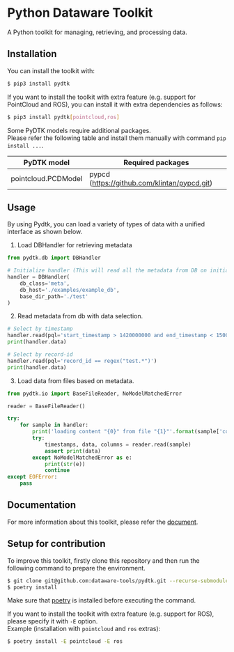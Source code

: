 # Python Dataware Toolkit

A Python toolkit for managing, retrieving, and processing data.

## Installation
You can install the toolkit with:
```bash
$ pip3 install pydtk

```

If you want to install the toolkit with extra feature (e.g. support for PointCloud and ROS), 
you can install it with extra dependencies as follows:
```bash
$ pip3 install pydtk[pointcloud,ros]

```

Some PyDTK models require additional packages.  
Please refer the following table and install them manually with command `pip install ...`.  

| PyDTK model | Required packages |
| --- | --- |
| pointcloud.PCDModel | pypcd (https://github.com/klintan/pypcd.git) |


## Usage

By using Pydtk, you can load a variety of types of data with a unified interface as shown below.

1. Load DBHandler for retrieving metadata
```python
from pydtk.db import DBHandler

# Initialize handler (This will read all the metadata from DB on initialization)
handler = DBHandler(
    db_class='meta',
    db_host='./examples/example_db',
    base_dir_path='./test'
)

```

2. Read metadata from db with data selection.
```python
# Select by timestamp
handler.read(pql='start_timestamp > 1420000000 and end_timestamp < 1500000000')
print(handler.data)

# Select by record-id
handler.read(pql='record_id == regex("test.*")')
print(handler.data)

```

3. Load data from files based on metadata.
```python
from pydtk.io import BaseFileReader, NoModelMatchedError

reader = BaseFileReader()

try:
    for sample in handler:
        print('loading content "{0}" from file "{1}"'.format(sample['contents'], sample['path']))
        try:
            timestamps, data, columns = reader.read(sample)
            assert print(data)
        except NoModelMatchedError as e:
            print(str(e))
            continue
except EOFError:
    pass
```


## Documentation
For more information about this toolkit, please refer the [document](https://dataware-tools.github.io/pydtk/).


## Setup for contribution
To improve this toolkit, firstly clone this repository and then 
run the following command to prepare the environment. 

```bash
$ git clone git@github.com:dataware-tools/pydtk.git --recurse-submodules
$ poetry install

```

Make sure that [poetry](https://python-poetry.org/) is installed before executing the command.

If you want to install the toolkit with extra feature (e.g. support for ROS), 
please specify it with `-E` option.  
Example (installation with `pointcloud` and `ros` extras):
```bash
$ poetry install -E pointcloud -E ros

```
